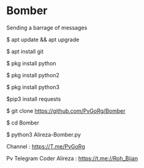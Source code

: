 # Bomber
Sending a barrage of messages

$ apt update && apt upgrade

$ apt install git

$ pkg install python

$ pkg install python2

$ pkg install python3

$pip3 install requests

$ git clone https://github.com/PvGoRg/Bomber

$ cd Bomber

$ python3 Alireza-Bomber.py

Channel : https://T.me/PvGoRg

Pv Telegram Coder Alireza : https://t.me://Roh_Bijan
